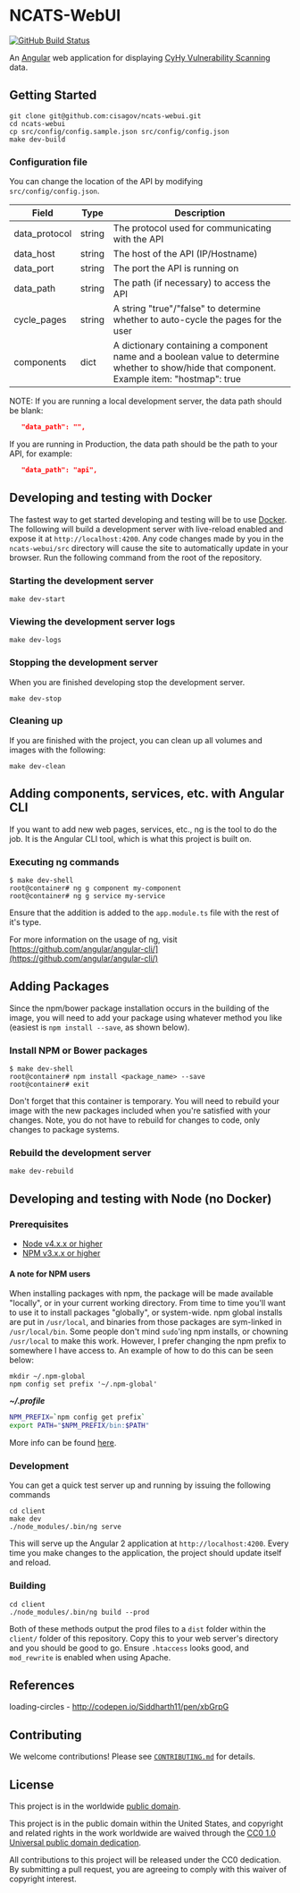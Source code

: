 # NCATS-WebUI #

[![GitHub Build Status](https://github.com/cisagov/ncats-webui/workflows/build/badge.svg)](https://github.com/cisagov/ncats-webui/actions)

An [Angular](https://angular.io/) web application for displaying
[CyHy Vulnerability Scanning](https://github.com/cisagov/cyhy_amis) data.

## Getting Started ##

```console
git clone git@github.com:cisagov/ncats-webui.git
cd ncats-webui
cp src/config/config.sample.json src/config/config.json
make dev-build
```

### Configuration file ###

You can change the location of the API by modifying `src/config/config.json`.

| Field | Type | Description |
| ----- | ---- | ----------- |
| data_protocol | string | The protocol used for communicating with the API |
| data_host | string | The host of the API (IP/Hostname) |
| data_port | string | The port the API is running on |
| data_path | string | The path (if necessary) to access the API |
| cycle_pages | string | A string "true"/"false" to determine whether to auto-cycle the pages for the user |
| components | dict | A dictionary containing a component name and a boolean value to determine whether to show/hide that component. Example item: "hostmap": true |

NOTE: If you are running a local development server, the data path should be blank:

```json
   "data_path": "",
```

If you are running in Production, the data path should be the path to your API,
for example:

```json
   "data_path": "api",
```

## Developing and testing with Docker ##

The fastest way to get started developing and testing will be to use
[Docker](https://www.docker.com/). The following will build a development
server with live-reload enabled and expose it at `http://localhost:4200`. Any
code changes made by you in the `ncats-webui/src` directory will cause the site
to automatically update in your browser. Run the following command from the
root of the repository.

### Starting the development server ###

```console
make dev-start
```

### Viewing the development server logs ###

```console
make dev-logs
```

### Stopping the development server ###

When you are finished developing stop the development server.

```console
make dev-stop
```

### Cleaning up ###

If you are finished with the project, you can clean up all volumes and images
with the following:

```console
make dev-clean
```

## Adding components, services, etc. with Angular CLI ##

If you want to add new web pages, services, etc., ng is the tool to do the job.
It is the Angular CLI tool, which is what this project is built on.

### Executing ng commands ###

```console
$ make dev-shell
root@container# ng g component my-component
root@container# ng g service my-service
```

Ensure that the addition is added to the `app.module.ts` file with the rest of
it's type.

For more information on the usage of ng, visit
[https://github.com/angular/angular-cli/](https://github.com/angular/angular-cli/)

## Adding Packages ##

Since the npm/bower package installation occurs in the building of the image,
you will need to add your package using whatever method you like (easiest is
`npm install --save`, as shown below).

### Install NPM or Bower packages ###

```console
$ make dev-shell
root@container# npm install <package_name> --save
root@container# exit
```

Don't forget that this container is temporary. You will need to rebuild your
image with the new packages included when you're satisfied with your changes.
Note, you do not have to rebuild for changes to code, only changes to package
systems.

### Rebuild the development server ###

```console
make dev-rebuild
```

## Developing and testing with Node (no Docker) ##

### Prerequisites ###

- [Node v4.x.x or higher][node-installation]
- [NPM v3.x.x or higher][npm-installation]

#### A note for NPM users ####

When installing packages with npm, the package will be made available
"locally", or in your current working directory. From time to time you'll want
to use it to install packages "globally", or system-wide. npm global installs
are put in `/usr/local`, and binaries from those packages are sym-linked in
`/usr/local/bin`. Some people don't mind `sudo`'ing npm installs, or chowning
`/usr/local` to make this work. However, I prefer changing the npm prefix to
somewhere I have access to. An example of how to do this can be seen below:

```console
mkdir ~/.npm-global
npm config set prefix '~/.npm-global'
```

***~/.profile***

```bash
NPM_PREFIX=`npm config get prefix`
export PATH="$NPM_PREFIX/bin:$PATH"
```

More info can be found [here](https://docs.npmjs.com/getting-started/fixing-npm-permissions).

### Development ###

You can get a quick test server up and running by issuing the following
commands

```console
cd client
make dev
./node_modules/.bin/ng serve
```

This will serve up the Angular 2 application at `http://localhost:4200`. Every
time you make changes to the application, the project should update itself and
reload.

### Building ###

```console
cd client
./node_modules/.bin/ng build --prod
```

Both of these methods output the prod files to a `dist` folder within the
`client/` folder of this repository. Copy this to your web server's directory
and you should be good to go. Ensure `.htaccess` looks good, and `mod_rewrite`
is enabled when using Apache.

## References ##

loading-circles - <http://codepen.io/Siddharth11/pen/xbGrpG>

## Contributing ##

We welcome contributions!  Please see [`CONTRIBUTING.md`](CONTRIBUTING.md) for
details.

## License ##

This project is in the worldwide [public domain](LICENSE).

This project is in the public domain within the United States, and
copyright and related rights in the work worldwide are waived through
the [CC0 1.0 Universal public domain
dedication](https://creativecommons.org/publicdomain/zero/1.0/).

All contributions to this project will be released under the CC0
dedication. By submitting a pull request, you are agreeing to comply
with this waiver of copyright interest.

[angular-cli-repo]: https://github.com/angular/angular-cli
[node-installation]: https://nodejs.org/en/
[npm-installation]: http://blog.npmjs.org/post/85484771375/how-to-install-npm
